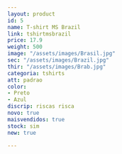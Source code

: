 ```yaml
---
layout: product
id: 5
name: T-shirt MS Brazil
link: tshirtmsbrazil
price: 17.9
weight: 500
image: "/assets/images/Brasil.jpg"
sec: "/assets/images/Brazil.jpg"
thir: "/assets/images/Brab.jpg"
categoria: tshirts
att: padrao
color:
- Preto
- Azul
discrip: riscas risca
novo: true
maisvendidos: true
stock: sim
new: true

---
```

